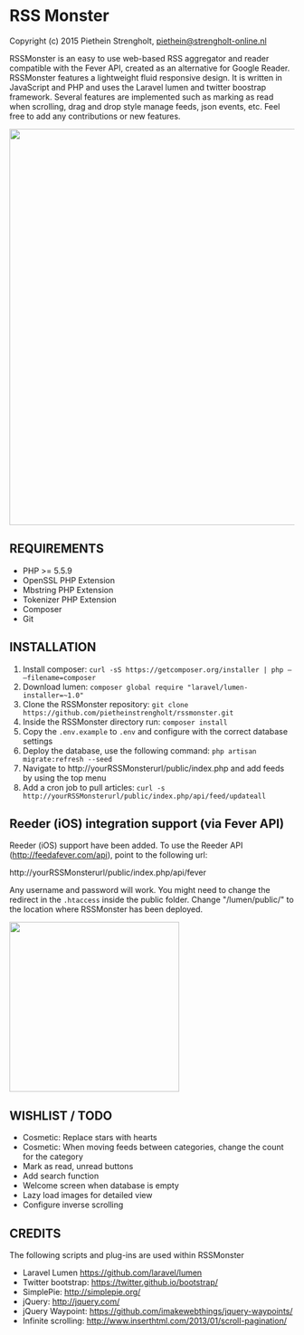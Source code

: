 RSS Monster
=======

Copyright (c) 2015 Piethein Strengholt, piethein@strengholt-online.nl

RSSMonster is an easy to use web-based RSS aggregator and reader compatible with the Fever API, created as an alternative for Google Reader.
RSSMonster features a lightweight fluid responsive design. It is written in JavaScript and PHP and uses the Laravel
lumen and twitter boostrap framework. Several features are implemented such as
marking as read when scrolling, drag and drop style manage feeds, json events, etc.
Feel free to add any contributions or new features.

<img src="http://www.strengholt-online.nl/wp-content/uploads/2015/rssmonster2.png" width="700px">

REQUIREMENTS
------------

* PHP >= 5.5.9
* OpenSSL PHP Extension
* Mbstring PHP Extension
* Tokenizer PHP Extension
* Composer
* Git

INSTALLATION
------------

1. Install composer: `curl -sS https://getcomposer.org/installer | php — –filename=composer`
2. Download lumen: `composer global require "laravel/lumen-installer=~1.0"`
3. Clone the RSSMonster repository: `git clone https://github.com/pietheinstrengholt/rssmonster.git`
4. Inside the RSSMonster directory run: `composer install`
5. Copy the `.env.example` to `.env` and configure with the correct database settings
6. Deploy the database, use the following command: `php artisan migrate:refresh --seed`
7. Navigate to http://yourRSSMonsterurl/public/index.php and add feeds by using the top menu
8. Add a cron job to pull articles: `curl -s http://yourRSSMonsterurl/public/index.php/api/feed/updateall`

Reeder (iOS) integration support (via Fever API)
----

Reeder (iOS) support have been added. To use the Reeder API (http://feedafever.com/api), point to the following url:

http://yourRSSMonsterurl/public/index.php/api/fever

Any username and password will work.
You might need to change the redirect in the `.htaccess` inside the public folder.
Change "/lumen/public/" to the location where RSSMonster has been deployed.

<img src="http://phppaper.strengholt-online.nl/wp-content/uploads/fever.png" width="300px">


WISHLIST / TODO
----

* Cosmetic: Replace stars with hearts
* Cosmetic: When moving feeds between categories, change the count for the category
* Mark as read, unread buttons
* Add search function
* Welcome screen when database is empty
* Lazy load images for detailed view
* Configure inverse scrolling

CREDITS
-------

The following scripts and plug-ins are used within RSSMonster

* Laravel Lumen https://github.com/laravel/lumen
* Twitter bootstrap: https://twitter.github.io/bootstrap/
* SimplePie: http://simplepie.org/
* jQuery: http://jquery.com/
* jQuery Waypoint: https://github.com/imakewebthings/jquery-waypoints/
* Infinite scrolling: http://www.inserthtml.com/2013/01/scroll-pagination/